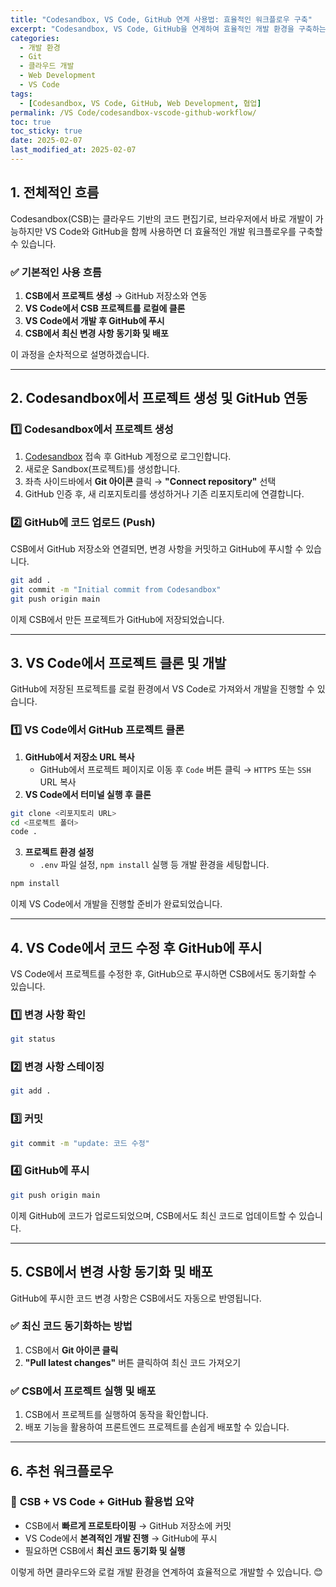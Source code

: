 ```yaml
---
title: "Codesandbox, VS Code, GitHub 연계 사용법: 효율적인 워크플로우 구축"
excerpt: "Codesandbox, VS Code, GitHub을 연계하여 효율적인 개발 환경을 구축하는 방법을 알아봅니다. GitHub 저장소와 동기화하여 협업하고, VS Code에서 로컬 개발을 진행하는 과정까지 상세히 설명합니다."
categories:
  - 개발 환경
  - Git
  - 클라우드 개발
  - Web Development
  - VS Code
tags:
  - [Codesandbox, VS Code, GitHub, Web Development, 협업]
permalink: /VS Code/codesandbox-vscode-github-workflow/
toc: true
toc_sticky: true
date: 2025-02-07
last_modified_at: 2025-02-07
---
```


## 1. 전체적인 흐름
Codesandbox(CSB)는 클라우드 기반의 코드 편집기로, 브라우저에서 바로 개발이 가능하지만 VS Code와 GitHub을 함께 사용하면 더 효율적인 개발 워크플로우를 구축할 수 있습니다.

### **✅ 기본적인 사용 흐름**
1. **CSB에서 프로젝트 생성** → GitHub 저장소와 연동
2. **VS Code에서 CSB 프로젝트를 로컬에 클론**
3. **VS Code에서 개발 후 GitHub에 푸시**
4. **CSB에서 최신 변경 사항 동기화 및 배포**

이 과정을 순차적으로 설명하겠습니다.

---

## 2. Codesandbox에서 프로젝트 생성 및 GitHub 연동

### **1️⃣ Codesandbox에서 프로젝트 생성**
1. [Codesandbox](https://codesandbox.io) 접속 후 GitHub 계정으로 로그인합니다.
2. 새로운 Sandbox(프로젝트)를 생성합니다.
3. 좌측 사이드바에서 **Git 아이콘** 클릭 → **"Connect repository"** 선택
4. GitHub 인증 후, 새 리포지토리를 생성하거나 기존 리포지토리에 연결합니다.

### **2️⃣ GitHub에 코드 업로드 (Push)**
CSB에서 GitHub 저장소와 연결되면, 변경 사항을 커밋하고 GitHub에 푸시할 수 있습니다.

```sh
git add .
git commit -m "Initial commit from Codesandbox"
git push origin main
```

이제 CSB에서 만든 프로젝트가 GitHub에 저장되었습니다.

---

## 3. VS Code에서 프로젝트 클론 및 개발
GitHub에 저장된 프로젝트를 로컬 환경에서 VS Code로 가져와서 개발을 진행할 수 있습니다.

### **1️⃣ VS Code에서 GitHub 프로젝트 클론**
1. **GitHub에서 저장소 URL 복사**
   - GitHub에서 프로젝트 페이지로 이동 후 `Code` 버튼 클릭 → `HTTPS` 또는 `SSH` URL 복사
2. **VS Code에서 터미널 실행 후 클론**

```sh
git clone <리포지토리 URL>
cd <프로젝트 폴더>
code .
```

3. **프로젝트 환경 설정**
   - `.env` 파일 설정, `npm install` 실행 등 개발 환경을 세팅합니다.

```sh
npm install
```

이제 VS Code에서 개발을 진행할 준비가 완료되었습니다.

---

## 4. VS Code에서 코드 수정 후 GitHub에 푸시
VS Code에서 프로젝트를 수정한 후, GitHub으로 푸시하면 CSB에서도 동기화할 수 있습니다.

### **1️⃣ 변경 사항 확인**
```sh
git status
```

### **2️⃣ 변경 사항 스테이징**
```sh
git add .
```

### **3️⃣ 커밋**
```sh
git commit -m "update: 코드 수정"
```

### **4️⃣ GitHub에 푸시**
```sh
git push origin main
```

이제 GitHub에 코드가 업로드되었으며, CSB에서도 최신 코드로 업데이트할 수 있습니다.

---

## 5. CSB에서 변경 사항 동기화 및 배포
GitHub에 푸시한 코드 변경 사항은 CSB에서도 자동으로 반영됩니다.

### **✅ 최신 코드 동기화하는 방법**
1. CSB에서 **Git 아이콘 클릭**
2. **"Pull latest changes"** 버튼 클릭하여 최신 코드 가져오기

### **✅ CSB에서 프로젝트 실행 및 배포**
1. CSB에서 프로젝트를 실행하여 동작을 확인합니다.
2. 배포 기능을 활용하여 프론트엔드 프로젝트를 손쉽게 배포할 수 있습니다.

---

## 6. 추천 워크플로우

### 🚀 **CSB + VS Code + GitHub 활용법 요약**
- CSB에서 **빠르게 프로토타이핑** → GitHub 저장소에 커밋
- VS Code에서 **본격적인 개발 진행** → GitHub에 푸시
- 필요하면 CSB에서 **최신 코드 동기화 및 실행**

이렇게 하면 클라우드와 로컬 개발 환경을 연계하여 효율적으로 개발할 수 있습니다. 😊


